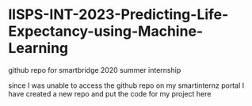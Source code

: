 # llSPS-INT-2023-Predicting-Life-Expectancy-using-Machine-Learning
github repo for smartbridge 2020 summer internship

since I was unable to access the github repo on my smartinternz portal I have created a new repo and put the code for my project here


